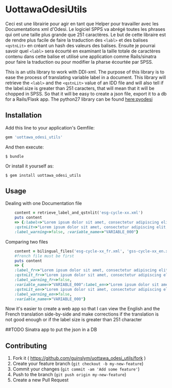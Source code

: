 # UottawaOdesiUtils

Ceci est une librairie pour agir en tant que Helper pour travailler avec les Documentations xml d'Odesi. Le logiciel SPPS va abrégé toutes les phrases qui ont une taille plus grande que  251 caractères. Le but de cette libraire est de rendre plus facile de faire la traduction des `<labl>` et des balises `<qstnLit>` en créant un hash des valeurs des balises. Ensuite je pourrai savoir quel `<labl>` sera écourté en examinant la taille totale de caractères contenu dans cette balise et utilisé une application comme Rails/sinatra pour faire la traduction ou pour modifier la pharse écourtée par SPSS.

This is an utils library to work with DDI-xml. The purpose of this library is to ease the process of translating variable label in a document. This library will retrieve the `<labl>` and the `<qstnLit>` value of an IDD file and will also tell if the label.size is greater than 251 caracters, that will mean that it will be chopped in SPSS. So that it will be easy to create a json file, export it to a db for a Rails/Flask app. The python27 library can be found [here:pyodesi](http://www.github.com/guinslym)

## Installation

Add this line to your application's Gemfile:

```ruby
gem 'uottawa_odesi_utils'
```

And then execute:

    $ bundle

Or install it yourself as:

    $ gem install uottawa_odesi_utils

## Usage

Dealing with one Documentation file
```ruby
	content = retrieve_label_and_qstnlit('esg-cycle-xx.xml')
	puts content
	=> {:label=>"Lorem ipsum dolor sit amet, consectetur adipiscing elit.", 
	:qstnLit=>"Lorem ipsum dolor sit amet, consectetur adipiscing elit, sed do eiusmod tempor incididunt ut labore et dolore magna aliqua. Ut enim ad minim veniam, quis nostrud exercitation ullamco laboris nisi ut aliquip ex ea commodo consequat.", 
	:label_warning=>false, :variable_name=>"VARIABLE_000"}
```

Comparing two files
```ruby
	content = bilingual_files('esg-cycle-xx_fr.xml', 'gss-cycle-xx_en.xml')
	#french file must be first
	puts content
	=> {
	:label_fr=>"Lorem ipsum dolor sit amet, consectetur adipiscing elit.", 
	:qstnLit_fr=>"Lorem ipsum dolor sit amet, consectetur adipiscing elit, sed do eiusmod tempor incididunt ut labore et dolore magna aliqua. Ut enim ad minim veniam, quis nostrud exercitation ullamco laboris nisi ut aliquip ex ea commodo consequat.", 
	:label_warning_fr=>false, 
	:variable_name=>"VARIABLE_000":label_en=>"Lorem ipsum dolor sit amet, consectetur adipiscing elit.", 
	:qstnLit_en=>"Lorem ipsum dolor sit amet, consectetur adipiscing elit, sed do eiusmod tempor incididunt ut labore et dolore magna aliqua. Ut enim ad minim veniam, quis nostrud exercitation ullamco laboris nisi ut aliquip ex ea commodo consequat.", 
	:label_warning_en=>false, 
	:variable_name=>"VARIABLE_000"}
```
Now it's easier to create a web app so that I can view the English and the French translation side-by-side and make corrections if the translation is not good enough or if the label size is greater than 251 character

##TODO
Sinatra app to put the json in a DB

## Contributing

1. Fork it ( https://github.com/guinslym/uottawa_odesi_utils/fork )
2. Create your feature branch (`git checkout -b my-new-feature`)
3. Commit your changes (`git commit -am 'Add some feature'`)
4. Push to the branch (`git push origin my-new-feature`)
5. Create a new Pull Request
